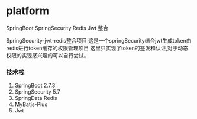 # platform
SpringBoot SpringSecurity Redis Jwt 整合

SpringSecurity-jwt-redis整合项目 这是一个springSecurity结合jwt生成token由redis进行token缓存的权限管理项目
这里只实现了token的签发和认证,对于动态权限的实现感兴趣的可以自行尝试。

### 技术栈
1. SpringBoot 2.7.3
2. SpringSecurity 5.7
3. SpringData Redis
4. MyBatis-Plus
5. Jwt



